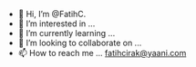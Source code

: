 - 👋 Hi, I’m @FatihC.
- 👀 I’m interested in ...
- 🌱 I’m currently learning ...
- 💞️ I’m looking to collaborate on ...
- 📫 How to reach me ... fatihcirak@yaani.com

<!---
ByFatiq/ByFatiq is a ✨ special ✨ repository because its `README.md` (this file) appears on your GitHub profile.
You can click the Preview link to take a look at your changes.
--->
